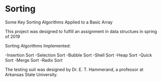 # Sorting
Some Key Sorting Algorithms Applied to a Basic Array

This project was designed to fulfill an assignment in data structues in spring of 2019

Sorting Algorithms Implemented:

-Insertion Sort
-Selection Sort
-Bubble Sort
-Shell Sort
-Heap Sort
-Quick Sort
-Merge Sort
-Radix Sort

The testing suit was designed by Dr. E. T. Hammerand, a professor at Arkansas State University. 
